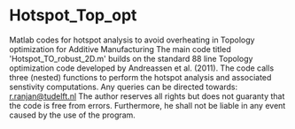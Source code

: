 # Hotspot_Top_opt
Matlab codes for hotspot analysis to avoid overheating in Topology optimization for Additive Manufacturing
The main code titled 'Hotspot_TO_robust_2D.m' builds on the standard 88 line Topology optimization code developed by Andreassen et al. (2011).
The code calls three (nested) functions to perform the hotspot analysis and associated senstivity computations. 
Any queries can be directed towards: r.ranjan@tudelft.nl
The author reserves all rights but does not guaranty that the code is free from errors. Furthermore, he shall not be liable in any event caused by the use of the program.   
